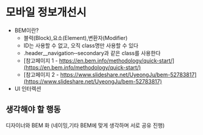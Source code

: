 # 모바일 정보개선시
- BEM이란?
  - 블럭(Block),요소(Element),변환자(Modifier)
  - ID는 사용할 수 없고, 오직 class명만 사용할 수 있다
  - .header__navigation‐‐secondary과 같은 class를 사용한다
  - [참고페이지 1 - https://en.bem.info/methodology/quick-start/](https://en.bem.info/methodology/quick-start/)
  - [참고페이지 2 - https://www.slideshare.net/UyeongJu/bem-52783817](https://www.slideshare.net/UyeongJu/bem-52783817)
- UI 인터렉션  
## 생각해야 할 행동
디자이너와 BEM 화 (네이밍,기타 BEM에 맞게 생각하며 서로 공유 진행)